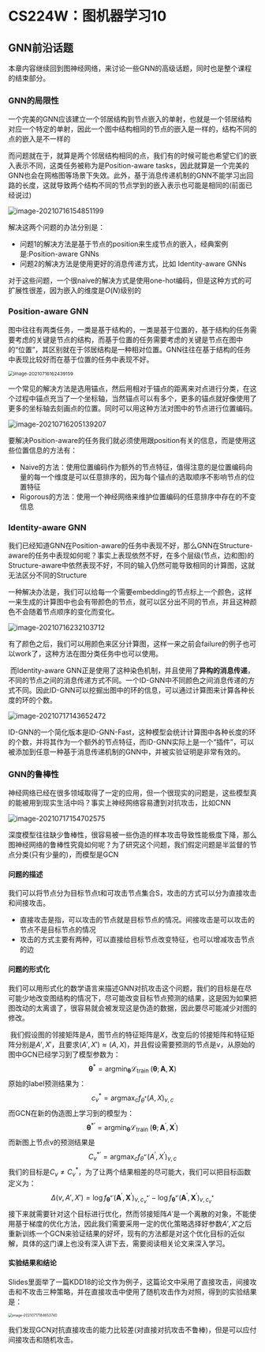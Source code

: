 # CS224W：图机器学习10

## GNN前沿话题

​		本章内容继续回到图神经网络，来讨论一些GNN的高级话题，同时也是整个课程的结束部分。

### GNN的局限性

​		一个完美的GNN应该建立一个邻居结构到节点嵌入的单射，也就是一个邻居结构对应一个特定的单射，因此一个图中结构相同的节点的嵌入是一样的，结构不同的点的嵌入是不一样的

​		而问题就在于，就算是两个邻居结构相同的点，我们有的时候可能也希望它们的嵌入表示不同，这类任务被称为是Position-aware tasks，因此就算是一个完美的GNN也会在网格图等场景下失效。此外，基于消息传递机制的GNN不能学习出回路的长度，这就导致两个结构不同的节点学到的嵌入表示也可能是相同的(前面已经说过)

![image-20210716154851199](static/image-20210716154851199.png)

解决这两个问题的办法分别是：

- 问题1的解决方法是基于节点的position来生成节点的嵌入，经典案例是:Position-aware GNNs
- 问题2的解决方法是使用更好的消息传递方式，比如 Identity-aware GNNs

对于这些问题，一个很naive的解决方式是使用one-hot编码，但是这种方式的可扩展性很差，因为嵌入的维度是$O(N)$级别的

### Position-aware GNN

​		图中往往有两类任务，一类是基于结构的，一类是基于位置的，基于结构的任务需要考虑的关键是节点的结构，而基于位置的任务需要考虑的关键是节点在图中的“位置”，其区别就在于邻居结构是一种相对位置。GNN往往在基于结构的任务中表现比较好而在基于位置的任务中表现不好。

<img src="static/image-20210716162439159.png" alt="image-20210716162439159" style="zoom:67%;" />



​		一个常见的解决方法是选用锚点，然后用相对于锚点的距离来对点进行分类，在这个过程中锚点充当了一个坐标轴，当然锚点可以有多个，更多的锚点就好像使用了更多的坐标轴去刻画点的位置。同时可以用这种方法对图中的节点进行位置编码。

![image-20210716205139207](static/image-20210716205139207.png)

​		要解决Position-aware的任务我们就必须使用跟position有关的信息，而是使用这些位置信息的方法有：

- Naive的方法：使用位置编码作为额外的节点特征，值得注意的是位置编码向量的每一个维度是可以任意排序的，因为每个锚点的选取顺序不影响节点的位置特征
- Rigorous的方法：使用一个神经网络来维护位置编码的任意排序中存在的不变信息

### Identity-aware GNN

​		我们已经知道GNN在Position-aware的任务中表现不好，那么GNN在Structure-aware的任务中表现如何呢？事实上表现依然不好，在多个层级(节点，边和图)的Structure-aware中依然表现不好，不同的输入仍然可能导致相同的计算图，这就无法区分不同的Structure

​		一种解决办法是，我们可以给每一个需要embedding的节点标上一个颜色，这样一来生成的计算图中也会有带颜色的节点，就可以区分出不同的节点，并且这种颜色不会随着节点顺序的变化而变化。

![image-20210716232103712](static/image-20210716232103712.png)

有了颜色之后，我们可以用颜色来区分计算图，这样一来之前会failure的例子也可以work了，这种方法在图分类任务中也可以使用。

​		而Identity-aware GNN正是使用了这种染色机制，并且使用了**异构的消息传递**，不同的节点之间的消息传递方式不同。一个ID-GNN中不同颜色之间消息传递的方式不同。因此ID-GNN可以挖掘出图中的环的信息，可以通过计算图来计算各种长度的环的个数。

![image-20210717143652472](static/image-20210717143652472.png)

ID-GNN的一个简化版本是ID-GNN-Fast，这种模型会统计计算图中各种长度的环的个数，并将其作为一个额外的节点特征，而ID-GNN实际上是一个“插件”，可以被添加到任意一种基于消息传递机制的GNN中，并被实验证明是非常有效的。



### GNN的鲁棒性

​		神经网络已经在很多领域取得了一定的应用，但一个很现实的问题是，这些模型真的能被用到现实生活中吗？事实上神经网络容易遭到对抗攻击，比如CNN

![image-20210717154702575](static/image-20210717154702575.png)

​		深度模型往往缺少鲁棒性，很容易被一些伪造的样本攻击导致性能极度下降，那么图神经网络的鲁棒性究竟如何呢？为了研究这个问题，我们假定问题是半监督的节点分类(只有少量的)，而模型是GCN

#### 问题的描述

​		我们可以将节点分为目标节点t和可攻击节点集合S，攻击的方式可以分为直接攻击和间接攻击。

- 直接攻击是指，可以攻击的节点就是目标节点的情况。间接攻击是可以攻击的节点不是目标节点的情况
- 攻击的方式主要有两种，可以直接给目标节点改变特征，也可以增减攻击节点的边

#### 问题的形式化

​		我们可以用形式化的数学语言来描述GNN对抗攻击这个问题，我们的目标是在尽可能少地改变图结构的情况下，尽可能改变目标节点预测的结果，这是因为如果把图改动的太离谱了，很容易就会被发现这是伪造的数据，因此要尽可能减少对图的修改。

​		我们假设图的邻接矩阵是$A$，图节点的特征矩阵是$X$，改变后的邻接矩阵和特征矩阵分别是$A',X'$，且要求$(A',X')\approx (A,X)$，并且假设需要预测的节点是v，从原始的图中GCN已经学习到了模型参数为：
$$
\boldsymbol{\theta}^{*}=\operatorname{argmin}_{\boldsymbol{\theta}} \mathcal{L}_{\text {train }}(\boldsymbol{\theta} ; \boldsymbol{A}, \boldsymbol{X})
$$
原始的label预测结果为：
$$
c_{v}^{*}=\operatorname{argmax}_{c} f_{\theta^{*}}(A, X)_{v, c}
$$
而GCN在新的伪造图上学习到的模型为：
$$
\boldsymbol{\theta}^{* \prime}=\operatorname{argmin}_{\boldsymbol{\theta}} \mathcal{L}_{\text {train }}\left(\boldsymbol{\theta} ; \boldsymbol{A}^{\prime}, \boldsymbol{X}^{\prime}\right)
$$
而新图上节点v的预测结果是
$$
C_{v}^{* \prime}=\operatorname{argmax}_{c} f_{\theta^{* \prime}}\left(A^{\prime}, X^{\prime}\right)_{v, c}
$$
我们的目标是$C_{v}\not= C_{v}^{*}$，为了让两个结果相差的尽可能大，我们可以把目标函数定义为：
$$
\Delta(v,A',X')=\log f_{\boldsymbol{\theta}^{* \prime}}\left(\boldsymbol{A}^{\prime}, \boldsymbol{X}^{\prime}\right)_{v, c_{v}^{* \prime}}-\log f_{\boldsymbol{\theta}^{* \prime}}\left(\boldsymbol{A}^{\prime}, \boldsymbol{X}^{\prime}\right)_{v, c_{v}^{*}}
$$
接下来就需要针对这个目标进行优化，然而邻接矩阵$A'$是一个离散的对象，不能使用基于梯度的优化方法，因此我们需要采用一定的优化策略选择好参数$A',X'$之后重新训练一个GCN来验证结果的好坏，现有的方法都是对这个优化目标的近似解，具体的这门课上也没有深入讲下去，需要阅读相关论文来深入学习。

#### 实验结果和结论

​		Slides里面举了一篇KDD18的论文作为例子，这篇论文中采用了直接攻击，间接攻击和不攻击三种策略，并在直接攻击中使用了随机攻击作为对照，得到的实验结果是：

<img src="static/image-20210717184653740.png" alt="image-20210717184653740" style="zoom:50%;" />

​		我们发现GCN对抗直接攻击的能力比较差(对直接对抗攻击不鲁棒)，但是可以应付间接攻击和随机攻击。